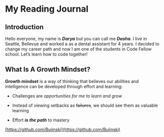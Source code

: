 # My Reading Journal

## Introduction

Hello everyone, my name is ***Darya*** but you can call me ***Dasha***. I live in Seattle, Bellevue and worked a as a dental assistant for 4 years. I decided to change my career path and now I am one of the students in Code Fellow school. Let’s learn how to code together! 

## What Is A Growth Mindset?

**Growth mindset** is a way of thinking that believes our abilities and intelligence can be developed through effort and learning:

+ Challenges are _opportunities for me to learn and grow_

+ Instead of viewing setbacks as ~~failures~~, we should see them as valuable learning

+ Effort ***is the path*** to mastery

[https://github.com/Bujinski](https://github.com/Bujinski)

